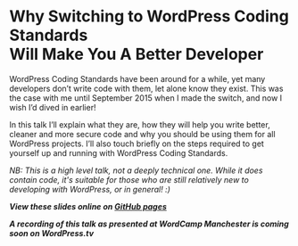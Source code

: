 # Why Switching to WordPress Coding Standards <br/> Will Make You A Better Developer

WordPress Coding Standards have been around for a while, yet many developers don’t write code with them, let alone know they exist. This was the case with me until September 2015 when I made the switch, and now I wish I’d dived in earlier! 

In this talk I’ll explain what they are, how they will help you write better, cleaner and more secure code and why you should be using them for all WordPress projects. I’ll also touch briefly on the steps required to get yourself up and running with WordPress Coding Standards.

*NB: This is a high level talk, not a deeply technical one. While it does contain code, it's suitable for those who are still relatively new to developing with WordPress, or in general! :)*

***View these slides online on [GitHub pages](http://davetgreen.github.io/wp-coding-standards-talk/)***

***A recording of this talk as presented at WordCamp Manchester is coming soon on WordPress.tv***
